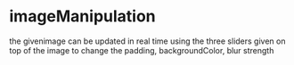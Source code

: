 # imageManipulation

the givenimage can be updated in real time using the three sliders given on top of the image to change the padding, backgroundColor, blur strength
